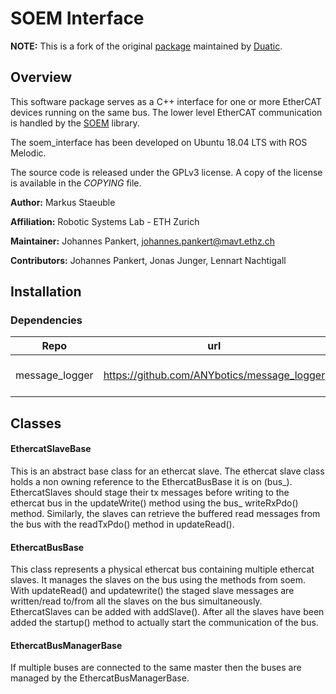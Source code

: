 # SOEM Interface

__NOTE:__ This is a fork of the original [package](https://github.com/leggedrobotics/soem_interface) maintained by [Duatic](https://duatic.com).

## Overview
This software package serves as a C++ interface for one or more EtherCAT devices running on the same bus.
The lower level EtherCAT communication is handled by the [SOEM](https://github.com/OpenEtherCATsociety/soem) library.

The soem_interface has been developed on Ubuntu 18.04 LTS with ROS Melodic.

The source code is released under the GPLv3 license.
A copy of the license is available in the *COPYING* file.

**Author:** Markus Staeuble

**Affiliation:** Robotic Systems Lab - ETH Zurich

**Maintainer:** Johannes Pankert, johannes.pankert@mavt.ethz.ch

**Contributors:** Johannes Pankert, Jonas Junger, Lennart Nachtigall


## Installation

### Dependencies


| Repo           | url                                                  | license      | content            |
|:--------------:|:----------------------------------------------------:|:------------:|:------------------:|
| message_logger | https://github.com/ANYbotics/message_logger          | BSD 3-Clause | simple log streams |


	
## Classes

#### EthercatSlaveBase
This is an abstract base class for an ethercat slave. The ethercat slave class holds a non owning reference to the EthercatBusBase it is on (bus_). 
EthercatSlaves should stage their tx messages before writing to the ethercat bus in the updateWrite() method using the bus_ writeRxPdo() method.
Similarly, the slaves can retrieve the buffered read messages from the bus with the readTxPdo() method in updateRead().

#### EthercatBusBase
This class represents a physical ethercat bus containing multiple ethercat slaves. 
It manages the slaves on the bus using the methods from soem.  With updateRead() and updatewrite() the staged slave messages are written/read to/from all the slaves on the bus simultaneously. 
EthercatSlaves can be added with addSlave(). After all the slaves have been added the startup() method to actually start the communication of the bus.

#### EthercatBusManagerBase
If multiple buses are connected to the same master then the buses are managed by the EthercatBusManagerBase.
